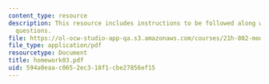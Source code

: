 ```yaml
---
content_type: resource
description: This resource includes instructions to be followed along with the homework
  questions.
file: https://ol-ocw-studio-app-qa.s3.amazonaws.com/courses/21h-802-modern-latin-america-1808-present-revolution-dictatorship-democracy-spring-2005/594a0eaac0652ec318f1cbe27856ef15_homework03.pdf
file_type: application/pdf
resourcetype: Document
title: homework03.pdf
uid: 594a0eaa-c065-2ec3-18f1-cbe27856ef15
---
```

